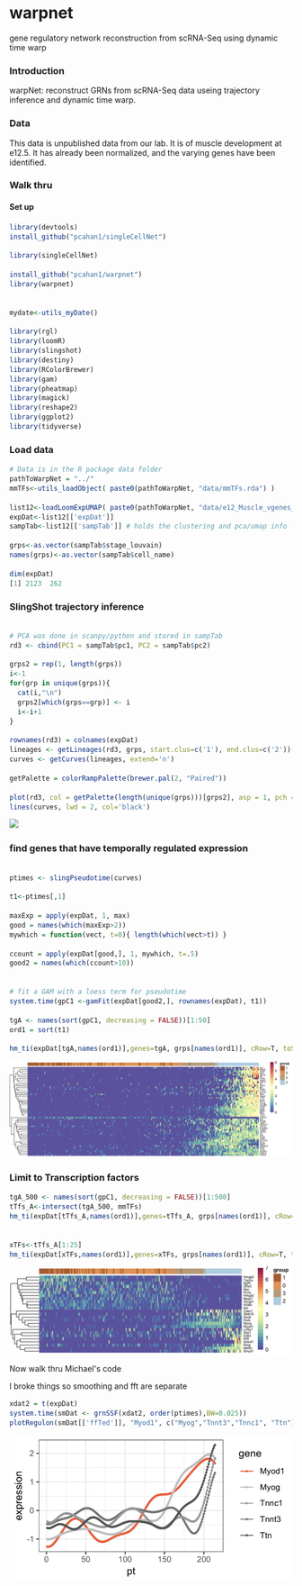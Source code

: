 # warpnet
gene regulatory network reconstruction from scRNA-Seq using dynamic time warp


### Introduction
warpNet: reconstruct GRNs from scRNA-Seq data useing trajectory inference and dynamic time warp.

### Data

This data is unpublished data from our lab. It is of muscle development at e12.5. It has already been normalized, and the varying genes have been identified.

### Walk thru

#### Set up
```R
library(devtools)
install_github("pcahan1/singleCellNet")

library(singleCellNet)

install_github("pcahan1/warpnet")
library(warpnet)


mydate<-utils_myDate()

library(rgl)
library(loomR)
library(slingshot)
library(destiny)
library(RColorBrewer)
library(gam)
library(pheatmap)
library(magick)
library(reshape2)
library(ggplot2)
library(tidyverse)


```

### Load data
```R
# Data is in the R package data folder
pathToWarpNet = "../"
mmTFs<-utils_loadObject( paste0(pathToWarpNet, "data/mmTFs.rda") )

list12<-loadLoomExpUMAP( paste0(pathToWarpNet, "data/e12_Muscle_vgenes_052919.loom", xname='leiden'))
expDat<-list12[['expDat']]
sampTab<-list12[['sampTab']] # holds the clustering and pca/umap info

grps<-as.vector(sampTab$stage_louvain)
names(grps)<-as.vector(sampTab$cell_name)

dim(expDat)
[1] 2123  262
```

### SlingShot trajectory inference
```R

# PCA was done in scanpy/python and stored in sampTab
rd3 <- cbind(PC1 = sampTab$pc1, PC2 = sampTab$pc2)

grps2 = rep(1, length(grps))
i<-1
for(grp in unique(grps)){
  cat(i,"\n")
  grps2[which(grps==grp)] <- i
  i<-i+1
}

rownames(rd3) = colnames(expDat)
lineages <- getLineages(rd3, grps, start.clus=c('1'), end.clus=c('2')) # I know this from expression of muscle genes
curves <- getCurves(lineages, extend='n')

getPalette = colorRampPalette(brewer.pal(2, "Paired"))

plot(rd3, col = getPalette(length(unique(grps)))[grps2], asp = 1, pch = 16, cex=.5)
lines(curves, lwd = 2, col='black')
```

<img src="img/slingshot_T1.png">

### find genes that have temporally regulated expression
```R

ptimes <- slingPseudotime(curves)

t1<-ptimes[,1]

maxExp = apply(expDat, 1, max)
good = names(which(maxExp>2))
mywhich = function(vect, t=0){ length(which(vect>t)) }

ccount = apply(expDat[good,], 1, mywhich, t=.5)
good2 = names(which(ccount>10))


# fit a GAM with a loess term for pseudotime
system.time(gpC1 <-gamFit(expDat[good2,], rownames(expDat), t1))
  
tgA <- names(sort(gpC1, decreasing = FALSE))[1:50]
ord1 = sort(t1)

hm_ti(expDat[tgA,names(ord1)],genes=tgA, grps[names(ord1)], cRow=T, toScale=T, fontsize_row=6)
```

<img src="img/heatmap_slingshot_T1.png">

### Limit to Transcription factors
```R
tgA_500 <- names(sort(gpC1, decreasing = FALSE))[1:500]
tTfs_A<-intersect(tgA_500, mmTFs)
hm_ti(expDat[tTfs_A,names(ord1)],genes=tTfs_A, grps[names(ord1)], cRow=T, toScale=T, fontsize_row=6)


xTFs<-tTfs_A[1:25]
hm_ti(expDat[xTFs,names(ord1)],genes=xTFs, grps[names(ord1)], cRow=T, toScale=T, fontsize_row=6, limits=c(0,7))
```
<img src="img/heatmap_slingshot_TFs_T1.png">


Now walk thru Michael's code

I broke things so smoothing and fft are separate
```R
xdat2 = t(expDat)
system.time(smDat <- grnSSF(xdat2, order(ptimes),BW=0.025))
plotRegulon(smDat[['ffTed']], "Myod1", c("Myog","Tnnt3","Tnnc1", "Ttn"), ntrim=20)
```

<img src="img/regulon_1.png">





 






